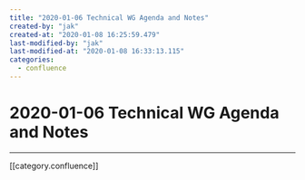 ```yaml
---
title: "2020-01-06 Technical WG Agenda and Notes"
created-by: "jak"
created-at: "2020-01-08 16:25:59.479"
last-modified-by: "jak"
last-modified-at: "2020-01-08 16:33:13.115"
categories:
  - confluence
---
```


# 2020-01-06 Technical WG Agenda and Notes


---

[[category.confluence]]
